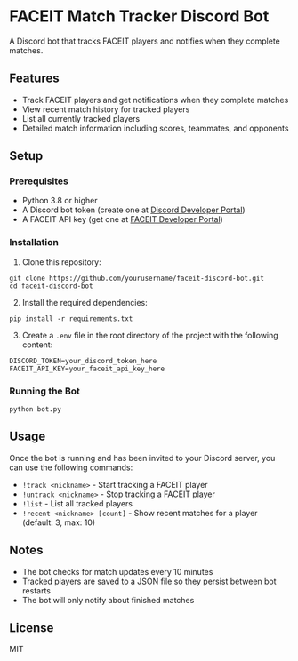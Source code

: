 # FACEIT Match Tracker Discord Bot

A Discord bot that tracks FACEIT players and notifies when they complete matches.

## Features

- Track FACEIT players and get notifications when they complete matches
- View recent match history for tracked players
- List all currently tracked players
- Detailed match information including scores, teammates, and opponents

## Setup

### Prerequisites

- Python 3.8 or higher
- A Discord bot token (create one at [Discord Developer Portal](https://discord.com/developers/applications))
- A FACEIT API key (get one at [FACEIT Developer Portal](https://developers.faceit.com/))

### Installation

1. Clone this repository:
```
git clone https://github.com/yourusername/faceit-discord-bot.git
cd faceit-discord-bot
```

2. Install the required dependencies:
```
pip install -r requirements.txt
```

3. Create a `.env` file in the root directory of the project with the following content:
```
DISCORD_TOKEN=your_discord_token_here
FACEIT_API_KEY=your_faceit_api_key_here
```

### Running the Bot

```
python bot.py
```

## Usage

Once the bot is running and has been invited to your Discord server, you can use the following commands:

- `!track <nickname>` - Start tracking a FACEIT player
- `!untrack <nickname>` - Stop tracking a FACEIT player
- `!list` - List all tracked players
- `!recent <nickname> [count]` - Show recent matches for a player (default: 3, max: 10)

## Notes

- The bot checks for match updates every 10 minutes
- Tracked players are saved to a JSON file so they persist between bot restarts
- The bot will only notify about finished matches

## License

MIT